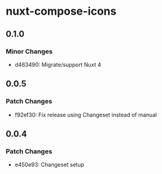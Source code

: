 # nuxt-compose-icons

## 0.1.0

### Minor Changes

- d463490: Migrate/support Nuxt 4

## 0.0.5

### Patch Changes

- f92ef30: Fix release using Changeset instead of manual

## 0.0.4

### Patch Changes

- e450e93: Changeset setup
